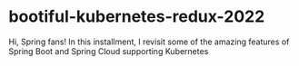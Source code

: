 # bootiful-kubernetes-redux-2022
Hi, Spring fans! In this installment, I revisit some of the amazing features of Spring Boot and Spring Cloud supporting Kubernetes
